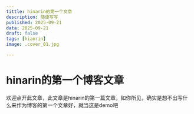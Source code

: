 ```yaml
---
tittle: hinarin的第一个文章
description: 随便写写
published: 2025-09-21
data: 2025-09-21
draft: false
tags: [hianrin]
image: .cover_01.jpg

---
```

# hinarin的第一个博客文章
欢迎点开此文章，此文章是hinarin的第一篇文章，如你所见，确实是想不出写什么来作为博客的第一个文章好，就当这是demo吧
